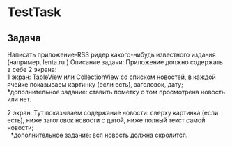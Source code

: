 # TestTask
## Задача
Написать приложение-RSS ридер какого-нибудь известного издания (например, lenta.ru )
Описание задачи:
Приложение должно содержать в себе 2 экрана:<br>
1 экран: TableView или CollectionView со списком новостей, в каждой ячейке показываем картинку (если есть), заголовок, дату;<br>
*дополнительное задание: ставить пометку о том просмотрена новость или нет.<br>

2 экран: Тут показываем содержание новости: сверху картинка (если есть), ниже заголовок новости с датой, ниже полный текст самой новости;<br>   
*дополнительное задание: вся новость должна скролится.
